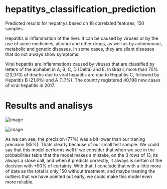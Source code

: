 # hepatitys_classification_prediction
Predicted results for hepatitys based on 18 correlated features,  150 samples.

Hepatitis is inflammation of the liver. It can be caused by viruses or by the use of some medicines, alcohol and other drugs,
as well as by autoimmune, metabolic and genetic diseases. In some cases, they are silent diseases that do not always show symptoms.

Viral hepatitis are inflammations caused by viruses that are classified by letters of the alphabet in A, B, C, D (Delta) and E.
In Brazil, more than 70% (23,070) of deaths due to viral hepatitis are due to Hepatitis C, followed by Hepatitis B (21.8%) and A (1.7%). 
The country registered 40,198 new cases of viral hepatitis in 2017.

# Results and analisys

![image](https://user-images.githubusercontent.com/62029505/207414402-30eda9be-2758-4e76-83eb-00960c36c191.png)

![image](https://user-images.githubusercontent.com/62029505/207414633-5c1117f8-14a5-4261-85d3-e73b62599469.png)

As we can see, the precision (77%) was a bit lower than our traning precision (85%). Thats clearly because of our small test sample.
We could say that this model performs well if we consider that  when we see in the probabilities table that the model makes a mistake, on the 3 rows of 13,
its always a close call, and when it predicts correctly, it always is certain of the decision with +90% of certainty.
With that, I conclude that with a little more of data as the total is only 150 without treatment, and maybe treating the outliers that we have pointed out early,
we could make this model even more reliable.



